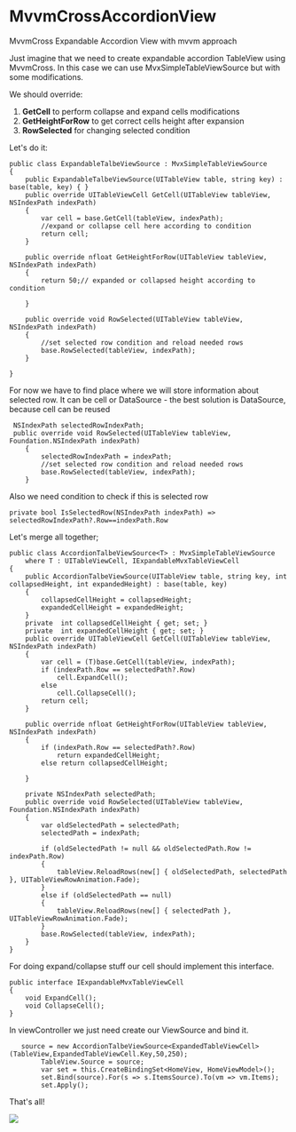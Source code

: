 # MvvmCrossAccordionView
MvvmCross Expandable Accordion View with mvvm approach



Just imagine that we need to create expandable accordion TableView using MvvmCross.
In this case we can use MvxSimpleTableViewSource but with some modifications.
 
We should override:

1. **GetCell** to perform collapse and expand cells modifications
2. **GetHeightForRow** to get correct cells height after expansion
3. **RowSelected** for changing selected condition

Let's do it:
        
    public class ExpandableTalbeViewSource : MvxSimpleTableViewSource
    {
		public ExpandableTalbeViewSource(UITableView table, string key) : base(table, key) { }
        public override UITableViewCell GetCell(UITableView tableView, NSIndexPath indexPath)
		{
			var cell = base.GetCell(tableView, indexPath);
			//expand or collapse cell here according to condition
			return cell;
		}

        public override nfloat GetHeightForRow(UITableView tableView, NSIndexPath indexPath)
		{
			return 50;// expanded or collapsed height according to condition

		}

        public override void RowSelected(UITableView tableView, NSIndexPath indexPath)
		{
			//set selected row condition and reload needed rows
			base.RowSelected(tableView, indexPath);
		}

    }
    
For now we have to find place where we will store information about selected row.
It can be cell or DataSource - the best solution is DataSource, because cell can be reused

     NSIndexPath selectedRowIndexPath;
     public override void RowSelected(UITableView tableView, Foundation.NSIndexPath indexPath)
		{
			selectedRowIndexPath = indexPath;
			//set selected row condition and reload needed rows
			base.RowSelected(tableView, indexPath);
		}

Also we need condition to check if this is selected row

    private bool IsSelectedRow(NSIndexPath indexPath) => selectedRowIndexPath?.Row==indexPath.Row

Let's merge all together;

	public class AccordionTalbeViewSource<T> : MvxSimpleTableViewSource
		where T : UITableViewCell, IExpandableMvxTableViewCell
	{
		public AccordionTalbeViewSource(UITableView table, string key, int collapsedHeight, int expandedHeight) : base(table, key) 
		{
			collapsedCellHeight = collapsedHeight;
			expandedCellHeight = expandedHeight;
		}
		private  int collapsedCellHeight { get; set; }
		private  int expandedCellHeight { get; set; }
		public override UITableViewCell GetCell(UITableView tableView, NSIndexPath indexPath)
		{
			var cell = (T)base.GetCell(tableView, indexPath);
			if (indexPath.Row == selectedPath?.Row)
				cell.ExpandCell();
			else 
				cell.CollapseCell();
			return cell;
		}

		public override nfloat GetHeightForRow(UITableView tableView, NSIndexPath indexPath)
		{
			if (indexPath.Row == selectedPath?.Row)
				return expandedCellHeight;
			else return collapsedCellHeight;

		}

		private NSIndexPath selectedPath;
		public override void RowSelected(UITableView tableView, Foundation.NSIndexPath indexPath)
		{
			var oldSelectedPath = selectedPath;
			selectedPath = indexPath;

			if (oldSelectedPath != null && oldSelectedPath.Row != indexPath.Row)
			{
				tableView.ReloadRows(new[] { oldSelectedPath, selectedPath }, UITableViewRowAnimation.Fade);
			}
			else if (oldSelectedPath == null)
			{
				tableView.ReloadRows(new[] { selectedPath }, UITableViewRowAnimation.Fade);
			}
			base.RowSelected(tableView, indexPath);
		}
	}
     
For doing expand/collapse stuff our cell should implement this interface.

	public interface IExpandableMvxTableViewCell
	{
		void ExpandCell();
		void CollapseCell();
	}
In viewController we just need create our ViewSource and bind it.

       source = new AccordionTalbeViewSource<ExpandedTableViewCell>(TableView,ExpandedTableViewCell.Key,50,250);
			TableView.Source = source;
			var set = this.CreateBindingSet<HomeView, HomeViewModel>();
			set.Bind(source).For(s => s.ItemsSource).To(vm => vm.Items);
			set.Apply();

That's all!

![](https://media.giphy.com/media/3o6YfTNbkY6QSalYR2/giphy.gif)

